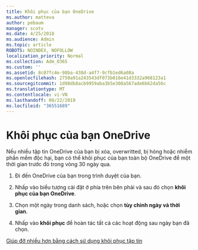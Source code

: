 ```yaml
---
title: Khôi phục của bạn OneDrive
ms.author: matteva
author: pebaum
manager: scotv
ms.date: 4/25/2018
ms.audience: Admin
ms.topic: article
ROBOTS: NOINDEX, NOFOLLOW
localization_priority: Normal
ms.collection: Adm_O365
ms.custom: ''
ms.assetid: 8c07fc4e-98ba-438d-a4f7-9cfb1ed6a08a
ms.openlocfilehash: 2750a91a243543df073b016e41d3332a968123a1
ms.sourcegitcommit: 1d98db8acb9959aba3b5e308a567ade6b62da56c
ms.translationtype: MT
ms.contentlocale: vi-VN
ms.lasthandoff: 08/22/2019
ms.locfileid: "36551689"
---
```

# <a name="restore-your-onedrive"></a>Khôi phục của bạn OneDrive

Nếu nhiều tập tin OneDrive của bạn bị xóa, overwritted, bị hỏng hoặc nhiễm phần mềm độc hại, bạn có thể khôi phục của bạn toàn bộ OneDrive để một thời gian trước đó trong vòng 30 ngày qua.
  
1. Đi đến OneDrive của bạn trong trình duyệt của bạn.
    
2. Nhấp vào biểu tượng cài đặt ở phía trên bên phải và sau đó chọn **khôi phục của bạn OneDrive**.
    
3. Chọn một ngày trong danh sách, hoặc chọn **tùy chỉnh ngày và thời gian**.
    
4. Nhấp vào **khôi phục** để hoàn tác tất cả các hoạt động sau ngày bạn đã chọn. 
    
[Giúp đỡ nhiều hơn bằng cách sử dụng khôi phục tập tin](https://go.microsoft.com/fwlink/?linkid=872874)
  

